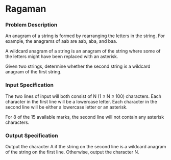 # Ragaman

### Problem Description
An anagram of a string is formed by rearranging the letters in the string. For example, the anagrams of aab are aab, aba, and baa.

A wildcard anagram of a string is an anagram of the string where some of the letters might have been replaced with an asterisk.

Given two strings, determine whether the second string is a wildcard anagram of the first string.

### Input Specification
The two lines of input will both consist of N (1 ≤ N ≤ 100) characters. Each character in the first line will be a lowercase letter. Each character in the second line will be either a lowercase letter or an asterisk.

For 8 of the 15 available marks, the second line will not contain any asterisk characters.

### Output Specification
Output the character A if the string on the second line is a wildcard anagram of the string on the first line. Otherwise, output the character N.

